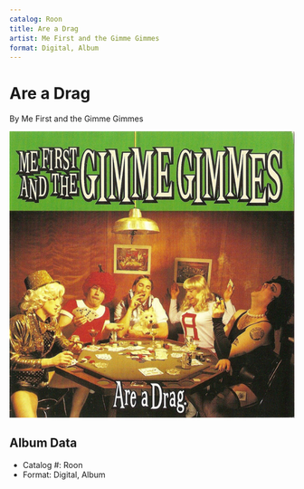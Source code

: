 ```yaml
---
catalog: Roon
title: Are a Drag
artist: Me First and the Gimme Gimmes
format: Digital, Album
---
```


# Are a Drag

By Me First and the Gimme Gimmes

![](../../assets/albumcovers/Me_First_and_the_Gimme_Gimmes-Are_a_Drag.png)

## Album Data

- Catalog #: Roon
- Format: Digital, Album

